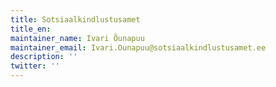 ```yaml
---
title: Sotsiaalkindlustusamet
title_en:
maintainer_name: Ivari Õunapuu
maintainer_email: Ivari.Ounapuu@sotsiaalkindlustusamet.ee
description: ''
twitter: ''
---
```

